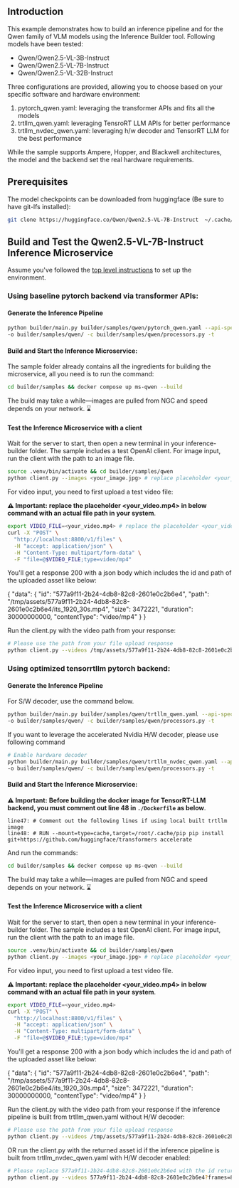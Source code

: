 ## Introduction

This example demonstrates how to build an inference pipeline and for the Qwen family of VLM models using the Inference Builder tool. Following models have been tested:
- Qwen/Qwen2.5-VL-3B-Instruct
- Qwen/Qwen2.5-VL-7B-Instruct
- Qwen/Qwen2.5-VL-32B-Instruct

Three configurations are provided, allowing you to choose based on your specific software and hardware environment:

1. pytorch_qwen.yaml: leveraging the transformer APIs and fits all the models
2. trtllm_qwen.yaml: leveraging TensroRT LLM APIs for better performance
3. trtllm_nvdec_qwen.yaml: leveraging h/w decoder and TensorRT LLM for the best performance

While the sample supports Ampere, Hopper, and Blackwell architectures, the model and the backend set the real hardware requirements.

## Prerequisites

The model checkpoints can be downloaded from huggingface (Be sure to have git-lfs installed):

```bash
git clone https://huggingface.co/Qwen/Qwen2.5-VL-7B-Instruct  ~/.cache/model-repo/Qwen2.5-VL-7B-Instruct
```

## Build and Test the Qwen2.5-VL-7B-Instruct Inference Microservice

Assume you've followed the [top level instructions](../../../README.md#getting-started) to set up the environment.

### Using baseline pytorch backend via transformer APIs:

#### Generate the Inference Pipeline

```bash
python builder/main.py builder/samples/qwen/pytorch_qwen.yaml --api-spec builder/samples/qwen/openapi.yaml \
-o builder/samples/qwen/ -c builder/samples/qwen/processors.py -t
```

#### Build and Start the Inference Microservice:

The sample folder already contains all the ingredients for building the microservice, all you need is to run the command:

```bash
cd builder/samples && docker compose up ms-qwen --build
```

The build may take a while—images are pulled from NGC and speed depends on your network. ⌛

#### Test the Inference Microservice with a client

Wait for the server to start, then open a new terminal in your inference-builder folder. The sample includes a test OpenAI client. For image input, run the client with the path to an image file.

```bash
source .venv/bin/activate && cd builder/samples/qwen
python client.py --images <your_image.jpg> # replace placeholder <your_image.jpg> with an actual file
```

For video input, you need to first upload a test video file:

**⚠️ Important:** **replace the placeholder <your_video.mp4> in below command with an actual file path in your system**.

```bash
export VIDEO_FILE=<your_video.mp4> # replace the placeholder <your_video.mp4> with an actual file
curl -X "POST" \
  "http://localhost:8800/v1/files" \
  -H "accept: application/json" \
  -H "Content-Type: multipart/form-data" \
  -F "file=@$VIDEO_FILE;type=video/mp4"
```

You'll get a response 200 with a json body which includes the id and path of the uploaded asset like below:

{
  "data": {
    "id": "577a9f11-2b24-4db8-82c8-2601e0c2b6e4",
    "path": "/tmp/assets/577a9f11-2b24-4db8-82c8-2601e0c2b6e4/its_1920_30s.mp4",
    "size": 3472221,
    "duration": 30000000000,
    "contentType": "video/mp4"
  }
}

Run the client.py with the video path from your response:

```bash
# Please use the path from your file upload response
python client.py --videos /tmp/assets/577a9f11-2b24-4db8-82c8-2601e0c2b6e4/its_1920_30s.mp4
```

### Using optimized tensorrtllm pytorch backend:

#### Generate the Inference Pipeline

For S/W decoder, use the command below.

```bash
python builder/main.py builder/samples/qwen/trtllm_qwen.yaml --api-spec builder/samples/qwen/openapi.yaml \
-o builder/samples/qwen/ -c builder/samples/qwen/processors.py -t
```

If you want to leverage the accelerated Nvidia H/W decoder, please use following command

```bash
# Enable hardware decoder
python builder/main.py builder/samples/qwen/trtllm_nvdec_qwen.yaml --api-spec builder/samples/qwen/openapi.yaml \
-o builder/samples/qwen/ -c builder/samples/qwen/processors.py -t
```

#### Build and Start the Inference Microservice:

**⚠️ Important:** **Before building the docker image for TensorRT-LLM backend, you must comment out line 48 in `./Dockerfile` as below**.

```
line47: # Comment out the following lines if using local built trtllm image
line48: # RUN --mount=type=cache,target=/root/.cache/pip pip install git+https://github.com/huggingface/transformers accelerate
```

And run the commands:

```bash
cd builder/samples && docker compose up ms-qwen --build
```

The build may take a while—images are pulled from NGC and speed depends on your network. ⌛

#### Test the Inference Microservice with a client

Wait for the server to start, then open a new terminal in your inference-builder folder. The sample includes a test OpenAI client. For image input, run the client with the path to an image file.


```bash
source .venv/bin/activate && cd builder/samples/qwen
python client.py --images <your_image.jpg> # replace placeholder <your_image.jpg> with an actual file
```

For video input, you need to first upload a test video file.

**⚠️ Important:** **replace the placeholder <your_video.mp4> in below command with an actual file path in your system**.

```bash
export VIDEO_FILE=<your_video.mp4>
curl -X "POST" \
  "http://localhost:8800/v1/files" \
  -H "accept: application/json" \
  -H "Content-Type: multipart/form-data" \
  -F "file=@$VIDEO_FILE;type=video/mp4"
```

You'll get a response 200 with a json body which includes the id and path of the uploaded asset like below:

{
  "data": {
    "id": "577a9f11-2b24-4db8-82c8-2601e0c2b6e4",
    "path": "/tmp/assets/577a9f11-2b24-4db8-82c8-2601e0c2b6e4/its_1920_30s.mp4",
    "size": 3472221,
    "duration": 30000000000,
    "contentType": "video/mp4"
  }
}

Run the client.py with the video path from your response if the inference pipeline is built from trtllm_qwen.yaml without H/W decoder:

```bash
# Please use the path from your file upload response
python client.py --videos /tmp/assets/577a9f11-2b24-4db8-82c8-2601e0c2b6e4/its_1920_30s.mp4
```

OR run the client.py with the returned asset id if the inference pipeline is built from trtllm_nvdec_qwen.yaml with H/W decoder enabled:

```bash
# Please replace 577a9f11-2b24-4db8-82c8-2601e0c2b6e4 with the id returned from your file upload response
python client.py --videos 577a9f11-2b24-4db8-82c8-2601e0c2b6e4?frames=8
```